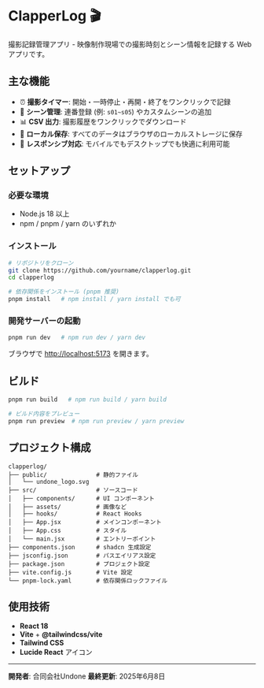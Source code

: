 # ClapperLog 🎬

撮影記録管理アプリ - 映像制作現場での撮影時刻とシーン情報を記録する Web アプリです。

## 主な機能

- ⏰ **撮影タイマー**: 開始・一時停止・再開・終了をワンクリックで記録
- 🔢 **シーン管理**: 連番登録 (例: `s01~s05`) やカスタムシーンの追加
- 📊 **CSV 出力**: 撮影履歴をワンクリックでダウンロード
- 💾 **ローカル保存**: すべてのデータはブラウザのローカルストレージに保存
- 📱 **レスポンシブ対応**: モバイルでもデスクトップでも快適に利用可能

## セットアップ

### 必要な環境
- Node.js 18 以上
- npm / pnpm / yarn のいずれか

### インストール
```bash
# リポジトリをクローン
git clone https://github.com/yourname/clapperlog.git
cd clapperlog

# 依存関係をインストール (pnpm 推奨)
pnpm install   # npm install / yarn install でも可
```

### 開発サーバーの起動
```bash
pnpm run dev   # npm run dev / yarn dev
```
ブラウザで [http://localhost:5173](http://localhost:5173) を開きます。

## ビルド
```bash
pnpm run build   # npm run build / yarn build

# ビルド内容をプレビュー
pnpm run preview  # npm run preview / yarn preview
```

## プロジェクト構成
```
clapperlog/
├── public/              # 静的ファイル
│   └── undone_logo.svg
├── src/                 # ソースコード
│   ├── components/      # UI コンポーネント
│   ├── assets/          # 画像など
│   ├── hooks/           # React Hooks
│   ├── App.jsx          # メインコンポーネント
│   ├── App.css          # スタイル
│   └── main.jsx         # エントリーポイント
├── components.json      # shadcn 生成設定
├── jsconfig.json        # パスエイリアス設定
├── package.json         # プロジェクト設定
├── vite.config.js       # Vite 設定
└── pnpm-lock.yaml       # 依存関係ロックファイル
```

## 使用技術
- **React 18**
- **Vite** + **@tailwindcss/vite**
- **Tailwind CSS**
- **Lucide React** アイコン

---
**開発者**: 合同会社Undone
**最終更新**: 2025年6月8日
